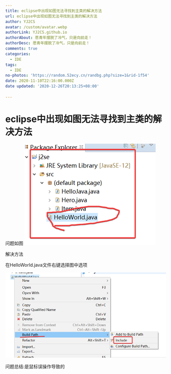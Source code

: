 ```yaml
---
title: eclipse中出现如图无法寻找到主类的解决方法
url: eclipse中出现如图无法寻找到主类的解决方法
author: YJ2CS
avatar: /custom/avatar.webp
authorLink: YJ2CS.github.io
authorAbout: 愿青年摆脱了冷气，只是向前走！
authorDesc: 愿青年摆脱了冷气，只是向前走！
comments: true
categories:
  - IDE
tags:
  - IDE
no-photos: 'https://random.52ecy.cn/randbg.php?size=1&rid-1f54'
date: 2020-11-10T22:16:00.000Z
date updated: '2020-12-26T20:13:25+08:00'

---
```


# eclipse中出现如图无法寻找到主类的解决方法

问题如图
![](images/f44a76cd.png)

解决方法

在HelloWorld.java文件右键选择图中选项

![](images/b38b9a54.png)

问题总结:是鼠标误操作导致的
